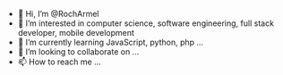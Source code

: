- 👋 Hi, I’m @RochArmel
- 👀 I’m interested in computer science, software engineering, full stack developer, mobile development
- 🌱 I’m currently learning JavaScript, python, php ...
- 💞️ I’m looking to collaborate on ...
- 📫 How to reach me ...

<!---
RochArmel/RochArmel is a ✨ special ✨ repository because its `README.md` (this file) appears on your GitHub profile.
You can click the Preview link to take a look at your changes.
--->
